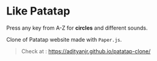 # Like Patatap

Press any key from A-Z for **circles** and different sounds.

Clone of Patatap website made with `Paper.js`.

>Check at : https://adityanjr.github.io/patatap-clone/
